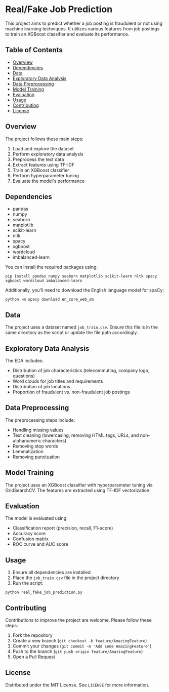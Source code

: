 # Real/Fake Job Prediction

This project aims to predict whether a job posting is fraudulent or not using machine learning techniques. It utilizes various features from job postings to train an XGBoost classifier and evaluate its performance.

## Table of Contents
- [Overview](#overview)
- [Dependencies](#dependencies)
- [Data](#data)
- [Exploratory Data Analysis](#exploratory-data-analysis)
- [Data Preprocessing](#data-preprocessing)
- [Model Training](#model-training)
- [Evaluation](#evaluation)
- [Usage](#usage)
- [Contributing](#contributing)
- [License](#license)

## Overview

The project follows these main steps:
1. Load and explore the dataset
2. Perform exploratory data analysis
3. Preprocess the text data
4. Extract features using TF-IDF
5. Train an XGBoost classifier
6. Perform hyperparameter tuning
7. Evaluate the model's performance

## Dependencies

- pandas
- numpy
- seaborn
- matplotlib
- scikit-learn
- nltk
- spacy
- xgboost
- wordcloud
- imbalanced-learn

You can install the required packages using:

```
pip install pandas numpy seaborn matplotlib scikit-learn nltk spacy xgboost wordcloud imbalanced-learn
```

Additionally, you'll need to download the English language model for spaCy:

```
python -m spacy download en_core_web_sm
```

## Data

The project uses a dataset named `job_train.csv`. Ensure this file is in the same directory as the script or update the file path accordingly.

## Exploratory Data Analysis

The EDA includes:
- Distribution of job characteristics (telecommuting, company logo, questions)
- Word clouds for job titles and requirements
- Distribution of job locations
- Proportion of fraudulent vs. non-fraudulent job postings

## Data Preprocessing

The preprocessing steps include:
- Handling missing values
- Text cleaning (lowercasing, removing HTML tags, URLs, and non-alphanumeric characters)
- Removing stop words
- Lemmatization
- Removing punctuation

## Model Training

The project uses an XGBoost classifier with hyperparameter tuning via GridSearchCV. The features are extracted using TF-IDF vectorization.

## Evaluation

The model is evaluated using:
- Classification report (precision, recall, F1-score)
- Accuracy score
- Confusion matrix
- ROC curve and AUC score

## Usage

1. Ensure all dependencies are installed
2. Place the `job_train.csv` file in the project directory
3. Run the script:

```
python real_fake_job_prediction.py
```

## Contributing

Contributions to improve the project are welcome. Please follow these steps:

1. Fork the repository
2. Create a new branch (`git checkout -b feature/AmazingFeature`)
3. Commit your changes (`git commit -m 'Add some AmazingFeature'`)
4. Push to the branch (`git push origin feature/AmazingFeature`)
5. Open a Pull Request

## License

Distributed under the MIT License. See `LICENSE` for more information.

